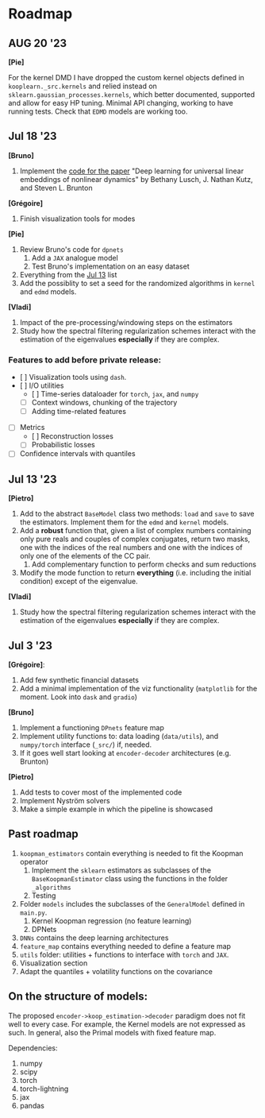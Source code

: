 # Roadmap
## AUG 20 '23
**[Pie]**

For the kernel DMD I have dropped the custom kernel objects defined in `kooplearn._src.kernels` and relied instead on `sklearn.gaussian_processes.kernels`, which better documented, supported and allow for easy HP tuning. Minimal API changing, working to have running tests. Check that `EDMD` models are working too.

## Jul 18 '23
**[Bruno]**
1. Implement the [code for the paper](https://github.com/BethanyL/DeepKoopman) "Deep learning for universal linear embeddings of nonlinear dynamics" by Bethany Lusch, J. Nathan Kutz, and Steven L. Brunton

**[Grégoire]**
1. Finish visualization tools for modes

**[Pie]**
1. Review Bruno's code for `dpnets`
    1. Add a `JAX` analogue model
    2. Test Bruno's implementation on an easy dataset
2. Everything from the [Jul 13](#jul-13-23) list
3. Add the possiblity to set a seed for the randomized algorithms in `kernel` and `edmd` models.

**[Vladi]**
1. Impact of the pre-processing/windowing steps on the estimators
2. Study how the spectral filtering regularization schemes interact with the estimation of the eigenvalues **especially** if they are complex.

### Features to add before private release:

- [ ] Visualization tools using `dash`.
- [ ] I/O utilities
     - [ ] Time-series dataloader for `torch`, `jax`, and `numpy`
     - [ ] Context windows, chunking of the trajectory
     - [ ] Adding time-related features
- [ ] Metrics
    - [ ] Reconstruction losses
    - [ ] Probabilistic losses

- [ ] Confidence intervals with quantiles

## Jul 13 '23
**[Pietro]**
1. Add to the abstract `BaseModel` class two methods: `load` and `save` to save the estimators. Implement them for the `edmd` and `kernel` models.
2. Add a **robust** function that, given a list of complex numbers containing only pure reals and couples of complex conjugates, return two masks, one with the indices of the real numbers and one with the indices of only one of the elements of the CC pair.
   1. Add complementary function to perform checks and sum reductions
3. Modify the mode function to return **everything** (i.e. including the initial condition) except of the eigenvalue.

**[Vladi]**
1. Study how the spectral filtering regularization schemes interact with the estimation of the eigenvalues **especially** if they are complex. 

## Jul 3 '23
**[Grégoire]**: 
1. Add few synthetic financial datasets
2. Add a minimal implementation of the viz functionality (`matplotlib` for the moment. Look into `dask` and `gradio`)

**[Bruno]**
1. Implement a functioning `DPnets` feature map
2. Implement utility functions to: data loading (`data/utils`), and `numpy/torch` interface (`_src/`) if, needed.
3. If it goes well start looking at `encoder-decoder` architectures (e.g. Brunton)

**[Pietro]**
1. Add tests to cover most of the implemented code
2. Implement Nyström solvers
3. Make a simple example in which the pipeline is showcased
    

## Past roadmap
1. `koopman_estimators` contain everything is needed to fit the Koopman operator
    1. Implement the `sklearn` estimators as subclasses of the `BaseKoopmanEstimator` class using the functions in the folder `_algorithms`
    2. Testing
2. Folder `models` includes the subclasses of the `GeneralModel` defined in `main.py`.
    1. Kernel Koopman regression (no feature learning)
    2. DPNets
3. `DNNs` contains the deep learning architectures 
4. `feature_map` contains everything needed to define a feature map
5. `utils` folder: utilities + functions to interface with `torch`
 and `JAX`.
6. Visualization section
7. Adapt the quantiles + volatility functions on the covariance 

## On the structure of models:
The proposed `encoder->koop_estimation->decoder` paradigm does not fit well to every case. For example, the Kernel models are not expressed as such. In general, also the Primal models with fixed feature map.

Dependencies:
1. numpy
2. scipy
3. torch
4. torch-lightning
5. jax
6. pandas
